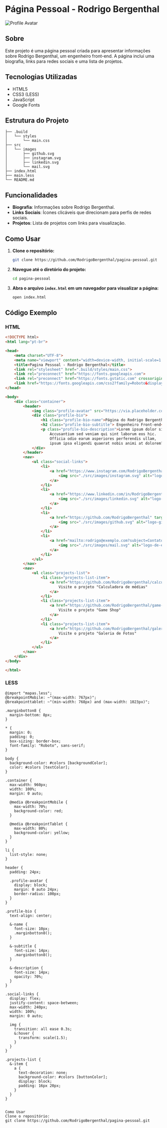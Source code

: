
# Página Pessoal - Rodrigo Bergenthal

![Profile Avatar](https://avatars.githubusercontent.com/u/116042656?v=4)

## Sobre

Este projeto é uma página pessoal criada para apresentar informações sobre Rodrigo Bergenthal, um engenheiro front-end. A página inclui uma biografia, links para redes sociais e uma lista de projetos.

## Tecnologias Utilizadas

- HTML5
- CSS3 (LESS)
- JavaScript
- Google Fonts

## Estrutura do Projeto

```plaintext
├── .build
│   └── styles
│       └── main.css
├── src
│   └── images
│       ├── github.svg
│       ├── instagram.svg
│       ├── linkedin.svg
│       └── mail.svg
├── index.html
├── main.less
└── README.md
```

## Funcionalidades

- **Biografia**: Informações sobre Rodrigo Bergenthal.
- **Links Sociais**: Ícones clicáveis que direcionam para perfis de redes sociais.
- **Projetos**: Lista de projetos com links para visualização.

## Como Usar

1. **Clone o repositório:**

   ```bash
   git clone https://github.com/RodrigoBergenthal/pagina-pessoal.git
   ```

2. **Navegue até o diretório do projeto:**

   ```bash
   cd pagina-pessoal
   ```

3. **Abra o arquivo `index.html` em um navegador para visualizar a página:**

   ```bash
   open index.html
   ```

## Código Exemplo

### HTML

```html
<!DOCTYPE html>
<html lang="pt-br">

<head>
    <meta charset="UTF-8">
    <meta name="viewport" content="width=device-width, initial-scale=1.0">
    <title>Pagina Pessoal - Rodrigo Bergenthal</title>
    <link rel="stylesheet" href=".build/styles/main.css">
    <link rel="preconnect" href="https://fonts.googleapis.com">
    <link rel="preconnect" href="https://fonts.gstatic.com" crossorigin>
    <link href="https://fonts.googleapis.com/css2?family=Roboto&display=swap" rel="stylesheet">
</head>

<body>
    <div class="container">
        <header>
            <img class="profile-avatar" src="https://via.placeholder.com/96x96" />
            <div class="profile-bio">
                <h1 class="profile-bio-name">Página do Rodrigo Bergenthal</h1>
                <h2 class="profile-bio-subtitle"> Engenheiro Front-end</h2>
                <p class="profile-bio-description">Lorem ipsum dolor sit, amet consectetur adipisicing elit.
                    Accusantium sed veniam qui sint laborum eos hic.
                    Officia odio earum asperiores perferendis ullam,
                    ipsum ipsa eligendi quaerat nobis animi at dolorem?</p>
            </div>
        </header>
        <nav>
            <ul class="social-links">
                <li>
                    <a href="https://www.instagram.com/RodrigoBergenthal" target="_blank" rel="noopener noreferrer">
                        <img src="./src/images/instagram.svg" alt="logo-instagram">
                    </a>
                </li>
                <li>
                    <a href="https://www.linkedin.com/in/RodrigoBergenthal" target="_blank" rel="noopener noreferrer">
                        <img src="./src/images/linkedin.svg" alt="logo-linkedin">
                    </a>
                </li>
                <li>
                    <a href="https://github.com/RodrigoBergenthal" target="_blank" rel="noopener noreferrer">
                        <img src="./src/images/github.svg" alt="logo-github">
                    </a>
                </li>
                <li>
                    <a href="mailto:rodrigo@exemplo.com?subject=Contato" target="_blank" rel="noopener noreferrer">
                        <img src="./src/images/mail.svg" alt="logo-de-email">
                    </a>
                </li>
            </ul>
        </nav>
        <nav>
            <ul class="projects-list">
                <li class="projects-list-item">
                    <a href="https://github.com/RodrigoBergenthal/calculadora-medias" target="_blank" rel="noopener noreferrer">
                        Visite o projeto "Calculadora de médias"
                    </a>
                </li>
                <li class="projects-list-item">
                    <a href="https://github.com/RodrigoBergenthal/game-shop" target="_blank" rel="noopener noreferrer">
                        Visite o projeto "Game Shop"
                    </a>
                </li>
                <li class="projects-list-item">
                    <a href="https://github.com/RodrigoBergenthal/galeria-fotos" target="_blank" rel="noopener noreferrer">
                        Visite o projeto "Galeria de Fotos"
                    </a>
                </li>
            </ul>
        </nav>
    </div>
</body>

</html>
```

### LESS

```less
@import "mapas.less";
@breakpointMobile: ~"(max-width: 767px)";
@breakpointtablet: ~"(min-width: 768px) and (max-width: 1023px)";

.marginbotton8 {
  margin-bottom: 8px;
}

* {
  margin: 0;
  padding: 0;
  box-sizing: border-box;
  font-family: "Roboto", sans-serif;
}

body {
  background-color: #colors [backgroundColor];
  color: #colors [textColor];
}

.container {
  max-width: 960px;
  width: 100%;
  margin: 0 auto;

  @media @breakpointMobile {
    max-width: 70%;
    background-color: red;
  }

  @media @breakpointTablet {
    max-width: 80%;
    background-color: yellow;
  }
}

li {
  list-style: none;
}

header {
  padding: 24px;

  .profile-avatar {
    display: block;
    margin: 0 auto 24px;
    border-radius: 100px;
  }
}

.profile-bio {
  text-align: center;

  &-name {
    font-size: 10px;
    .marginbotton8();
  }

  &-subtitle {
    font-size: 14px;
    .marginbotton8();
  }

  &-description {
    font-size: 14px;
    opacity: 70%;
  }
}

.social-links {
  display: flex;
  justify-content: space-between;
  max-width: 240px;
  width: 100%;
  margin: 0 auto;

  img {
    transition: all ease 0.3s;
    &:hover {
      transform: scale(1.5);
    }
  }
}

.projects-list {
  &-item {
    a {
      text-decoration: none;
      background-color: #colors [buttonColor];
      display: block;
      padding: 16px 20px;
    }
  }
}
```
```

Como Usar
Clone o repositório:
git clone https://github.com/RodrigoBergenthal/pagina-pessoal.git
